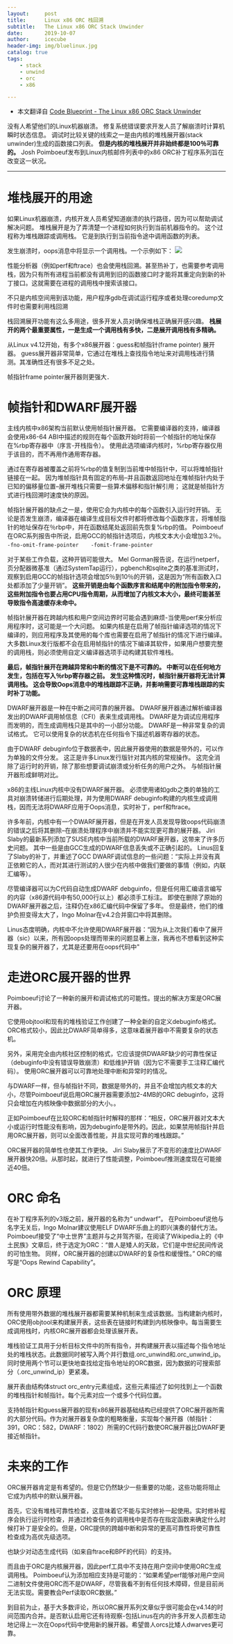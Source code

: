 ```yaml
---
layout:     post
title:      Linux x86 ORC 栈回溯
subtitle:   The Linux x86 ORC Stack Unwinder
date:       2019-10-07
author:     icecube
header-img: img/bluelinux.jpg
catalog: true
tags:
    - stack
    - unwind
    - orc
    - x86

---
```

* 本文翻译自 [Code Blueprint - The Linux x86 ORC Stack Unwinder](https://www.codeblueprint.co.uk/2017/07/31/the-orc-unwinder.html)

没有人希望他们的Linux机器崩溃。 修复系统错误要求开发人员了解崩溃时计算机瞬时状态信息。 调试时比较关键的线索之一是由内核的堆栈展开器(stack unwinder)生成的函数接口列表。 **但是内核的堆栈展开并非始终都是100％可靠的。** Josh Poimboeuf发布到Linux内核邮件列表中的x86 ORC补丁程序系列旨在改变这一状况。

---
# 堆栈展开的用途
如果Linux机器崩溃，内核开发人员希望知道崩溃的执行路径，因为可以帮助调试解决问题。 堆栈展开是为了弄清楚一个进程如何执行到当前机器指令的。 这个过程称为堆栈跟踪或调用栈。 它是到执行到当前指令途中调用函数的列表。

发生崩溃时，oops消息中将显示一个调用栈。一个示例如下：
![](https://raw.githubusercontent.com/l3b2w1/l3b2w1.github.io/master/img/2-orc-oops.jpeg)


性能分析器（例如perf和ftrace）也会使用栈回溯。甚至热补丁，也需要参考调用栈，因为只有所有进程当前都没有调用到旧的函数接口时才能将其重定向到新的补丁接口。这就需要在进程的调用栈中搜索该接口。

不只是内核空间用到该功能，用户程序gdb在调试运行程序或者处理coredump文件时也需要利用栈回溯

栈回溯展开功能有这么多用途，很多开发人员对确保堆栈正确展开感兴趣。
**栈展开的两个最重要属性，一是生成一个调用栈有多快，二是展开调用栈有多精确。**

从Linux v4.12开始，有多个x86展开器：guess和帧指针(frame pointer) 展开器。
guess展开器非常简单，它通过在堆栈上查找指令地址来对调用栈进行猜测。其准确性还有很多不足之处。


帧指针frame pointer展开器则更强大．

# 帧指针和DWARF展开器
主线内核中x86架构当前默认使用帧指针展开器。 它需要编译器的支持，编译器会使用x86-64 ABI中描述的规则在每个函数开始时将前一个帧指针的地址保存在%rbp寄存器中（序言-开栈指令）。 使用此选项编译内核时，%rbp寄存器仅用于该目的，而不再用作通用寄存器。

通过在寄存器被覆盖之前将%rbp的值复制到当前堆中帧指针中，可以将堆帧指针链接在一起。 因为堆帧指针具有固定的布局–并且函数返回地址在堆帧指针内处于已知的偏移量位置–展开堆栈只需要一些算术偏移和指针解引用； 这就是帧指针方式进行栈回溯时速度快的原因。

帧指针展开器的缺点之一是，使用它会为内核中的每个函数引入运行时开销。 无论是否发生崩溃，编译器在编译生成目标文件时都将修改每个函数序言，将堆帧指针的地址保存在％rbp中，并在函数结尾处返回前先恢复%rbp的值。 Poimboeuf在ORC系列报告中所说，启用GCC的帧指针选项后，内核文本大小会增加3.2％。
`-fno-omit-frame-pointer`　　`-fomit-frame-pointer`

对于某些工作负载，这种开销可能很大。 Mel Gorman报告说，在运行netperf，页分配器微基准（通过SystemTap运行），pgbench和sqlite之类的基准测试时，观察到启用GCC的帧指针选项会增加5％到10％的开销，这是因为“所有函数入口处都添加了少量开销”。 **这些开销是由每个函数序言和结尾中的附加指令带来的，这些附加指令也要占用CPU指令周期，从而增加了内核文本大小，最终可能甚至导致指令高速缓存未命中。**

帧指针展开器在跨越内核和用户空间边界时可能会遇到麻烦-当使用perf来分析应用程序时，这可能是一个大问题。 如果内核是在启用了帧指针编译选项的情况下编译的，则应用程序及其使用的每个库也需要在启用了帧指针的情况下进行编译。 大多数Linux发行版都不会在启用帧指针的情况下编译其软件，如果用户想要完整的调用栈，则必须使用自定义编译器选项手动构建其软件堆栈。

**最后，帧指针展开在跨越异常和中断的情况下是不可靠的。 中断可以在任何地方发生，包括在写入％rbp寄存器之前。 发生这种情况时，帧指针展开器将无法计算调用栈。 这会导致Oops消息中的堆栈跟踪不正确，并影响需要可靠堆栈跟踪的实时补丁功能。**

DWARF展开器是一种在中断之间可靠的展开器。 DWARF展开器通过解析编译器发出的DWARF调用帧信息（CFI）表来生成调用栈。
DWARF是为调试应用程序而发明的，而生成调用栈只是其中的一小部分功能。 DWARF是一种非常复杂的调试格式。 它可以使用复杂的状态机在任何指令下描述机器寄存器的状态。

由于DWARF debuginfo位于数据表中，因此展开器使用的数据是带外的，可以作为单独的文件分发。 这正是许多Linux发行版针对其内核的常规操作。 这完全消除了运行时的开销，除了那些想要调试崩溃或分析任务的用户之外。 与帧指针展开器形成鲜明对比。

x86的主线Linux内核中没有DWARF展开器。 必须使用诸如gdb之类的单独的工具对崩溃转储进行后期处理，并为使用DWARF debuginfo构建的内核生成调用栈，因而无法将DWARF应用于Oops消息，实时补丁，perf和ftrace。

许多年前，内核中有一个DWARF展开器，但是在开发人员发现导致oops代码崩溃的错误之后将其删除–在崩溃处理程序中崩溃并不能实现更可靠的展开器。 Jiri Slaby的最新系列添加了SUSE内核中当前所载的DWARF展开器，这带来了许多历史问题。
其中一些是由GCC生成的DWARF信息丢失或不正确引起的。 Linus回复了Slaby的补丁，并重述了GCC DWARF调试信息的一些问题：“实际上并没有真正依赖它的人，而对其进行测试的人很少在内核中做我们要做的事情（例如，内联汇编等）。

尽管编译器可以为C代码自动生成DWARF debguinfo，但是任何用汇编语言编写的内容（x86源代码中有50,000行以上）都必须手工标注。 即使在删除了原始的DWARF展开器之后，注释仍在x86汇编代码中保留了多年。 但是最终，他们的维护负担变得太大了，Ingo Molnar在v4.2合并窗口中将其删除。

Linus态度明确，内核中不允许使用DWARF展开器：“因为从上次我们看中了展开器（sic）以来，所有因oops处理而带来的问题显著上涨，我再也不想看到这种实现复杂的展开器了，尤其是还要用在oops代码中"

# 走进ORC展开器的世界

Poimboeuf讨论了一种新的展开和调试格式的可能性。提出的解决方案是ORC展开器。

它使用objtool和现有的堆栈验证工作创建了一种全新的自定义debuginfo格式。 ORC格式较小，因此比DWARF简单得多，这意味着展开器中不需要复杂的状态机。

另外，采用完全由内核社区控制的格式，它应该提供DWARF缺少的可靠性保证（debuginfo中没有错误导致崩溃）和低维护开销（因为它不需要手工注释汇编代码）。 使用ORC展开器可以可靠地处理中断和异常时的情况。

与DWARF一样，但与帧指针不同，数据是带外的，并且不会增加内核文本的大小，尽管Poimboeuf说启用ORC展开器需要添加2-4MB的ORC debuginfo，这将只会增加在内核映像中数据部分的大小。。

正如Poimboeuf在比较ORC和帧指针时解释的那样：“相反，ORC展开器对文本大小或运行时性能没有影响，因为debuginfo是带外的。因此，如果禁用帧指针并启用ORC展开器，则可以全面改善性能，并且实现可靠的堆栈跟踪。”

ORC展开器的简单性也使其工作更快。 Jiri Slaby展示了不变形的速度比DWARF展开器快20倍。从那时起，就进行了性能调整，Poimboeuf推测速度现在可能接近40倍。

# ORC 命名
在补丁程序系列的v3版之前，展开器的名称为“ undwarf”。 在Poimboeuf说他与名字无关后，Ingo Molnar建议使用ELF DWARF乐曲上的即兴演奏的替代方法。 Poimboeuf接受了“中土世界”主题并与之并驾齐驱，在阅读了Wikipedia上的《中土民族》文章后，终于选定为ORC：“兽人是矮人的天敌，它们是中世纪民间传说的可怕生物。 同样，ORC展开器的创建以DWARF的复杂性和缓慢性。” ORC的缩写是“Oops Rewind Capability”。

# ORC 原理
所有使用带外数据的堆栈展开器都需要某种机制来生成该数据。当构建新内核时，ORC使用objtool来构建展开表，这些表在链接时构建到内核映像中。每当需要生成调用栈时，内核ORC展开器都会处理该展开表。

堆栈验证工具用于分析目标文件中的所有指令，并构建展开表以描述每个指令地址处的堆栈状态。此数据同时被写入两个并行数组.orc_unwind和.orc_unwind_ip。同时使用两个节可以更快地查找给定指令地址的ORC数据，因为数据的可搜索部分（.orc_unwind_ip）更紧凑。

展开表由结构体struct orc_entry元素组成，这些元素描述了如何找到上一个函数的堆栈指针和帧指针。每个元素对应一个或多个代码位置。

支持帧指针和guess展开器的现有x86展开器基础结构已经提供了ORC展开器所需的大部分代码。作为对展开器复杂度的粗略衡量，实现每个展开器（帧指针：391，ORC：582，DWARF：1802）所需的C代码行数使ORC展开器比DWARF更接近帧指针。

# 未来的工作
ORC展开器肯定是有希望的。但是它仍然缺少一些重要的功能，这些功能将阻止它成为内核中的默认展开器。

首先，它没有堆栈可靠性检查，这意味着它不能与实时修补一起使用。实时修补程序会执行运行时检查，并通过检查任务的调用栈中是否存在指定函数来确定什么时候打补丁是安全的。但是，ORC提供的跨越中断和异常的更高可靠性将使可靠性检查成为高优先级选项。

也缺少对动态生成代码（如来自ftrace和BPF的代码）的支持。

而且由于ORC是内核展开器，因此perf工具中不支持在用户空间中使用ORC生成调用栈。 Poimboeuf认为添加相应支持是可能的：“如果希望perf能够对用户空间二进制文件使用ORC而不是DWARF，尽管我看不到有任何技术障碍，但是目前尚无法实现。需要教会Perf读取ORC数据。”

到目前为止，基于大多数评论，所以ORC展开系列文章似乎很可能会在v4.14的时间范围内合并。是否默认启用它还有待观察-包括Linus在内的许多开发人员都生动地记得上一次在Oops代码中使用新的展开器。希望兽人orcs比矮人dwarves更可靠。
